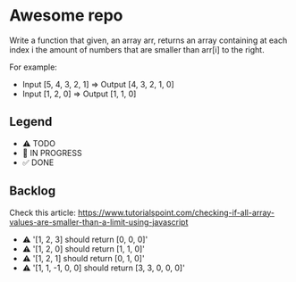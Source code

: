 # Awesome repo


Write a function that given, an array arr, returns an array containing at each index i the amount of numbers that are smaller than arr[i] to the right.

For example:

* Input [5, 4, 3, 2, 1] => Output [4, 3, 2, 1, 0]
* Input [1, 2, 0] => Output [1, 1, 0]


## Legend
- ⚠ TODO
- 🚧 IN PROGRESS
- ✅ DONE

## Backlog
Check this article: https://www.tutorialspoint.com/checking-if-all-array-values-are-smaller-than-a-limit-using-javascript

- ⚠ '[1, 2, 3] should return [0, 0, 0]'
- ⚠ '[1, 2, 0] should return [1, 1, 0]'
- ⚠ '[1, 2, 1] should return [0, 1, 0]'
- ⚠ '[1, 1, -1, 0, 0] should return [3, 3, 0, 0, 0]'
